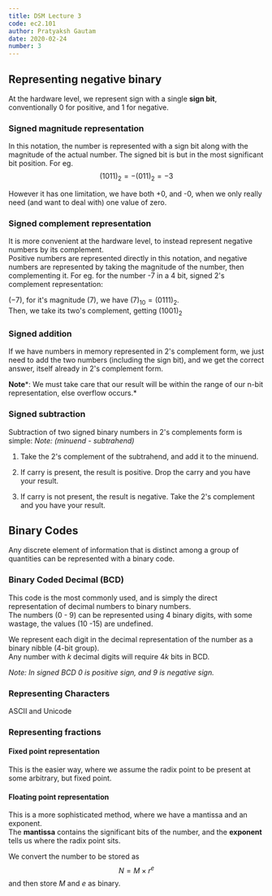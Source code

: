 ```yaml
---
title: DSM Lecture 3
code: ec2.101
author: Pratyaksh Gautam
date: 2020-02-24
number: 3
---
```


## Representing negative binary
At the hardware level, we represent sign with a single **sign bit**, conventionally 0 for positive, and 1 for negative.

### Signed magnitude representation
In this notation, the number is represented with a sign bit along with the magnitude of the actual number.
The signed bit is but in the most significant bit position. For eg.
$$(1011)_2 = - (011)_2 = -3$$

However it has one limitation, we have both +0, and -0, when we only really need (and want to deal with) one value of zero.

### Signed complement representation
It is more convenient at the hardware level, to instead represent negative numbers by its complement.  
Positive numbers are represented directly in this notation, and negative numbers are represented by taking the magnitude of the number, then complementing it. For eg. for the number -7 in a 4 bit, signed 2's complement representation:

$(-7)$, for it's magnitude (7), we have $(7)_{10} = (0111)_2.$  
Then, we take its two's complement, getting $(1001)_2$

<!-- Add table for representations of numbers in 4-bits -->

### Signed addition
If we have numbers in memory represented in 2's complement form, we just need to add the two numbers (including the sign bit),
and we get the correct answer, itself already in 2's complement form.

**Note***: We must take care that our result will be within the range of our n-bit representation, else overflow occurs.*

### Signed subtraction
Subtraction of two signed binary numbers in 2's complements form is simple:
*Note: (minuend - subtrahend)*

1. Take the 2's complement of the subtrahend, and add it to the minuend.

2. If carry is present, the result is positive. Drop the carry and you have your result.

3. If carry is not present, the result is negative. Take the 2's complement and you have your result.

## Binary Codes
Any discrete element of information that is distinct among a group of quantities can be represented with a binary code.

### Binary Coded Decimal (BCD)
This code is the most commonly used, and is simply the direct representation of decimal numbers to binary numbers.  
The numbers (0 - 9) can be represented using 4 binary digits, with some wastage, the values (10 -15) are undefined.

We represent each digit in the decimal representation of the number as a binary nibble (4-bit group).  
Any number with $k$ decimal digits will require 4$k$ bits in BCD.

*Note: In signed BCD 0 is positive sign, and 9 is negative sign.*

### Representing Characters
ASCII and Unicode

### Representing fractions

#### Fixed point representation
This is the easier way, where we assume the radix point to be present at some arbitrary, but fixed point.

#### Floating point representation
This is a more sophisticated method, where we have a mantissa and an exponent.  
The **mantissa** contains the significant bits of the number, and the **exponent** tells us where the radix point sits.

We convert the number to be stored as
$$N = M \times r^e$$
and then store $M$ and $e$ as binary.
